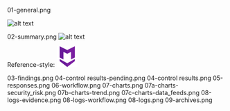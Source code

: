 
01-general.png

![alt text](https://github.com/vistadataproject/VAM2ProjectManagement/blob/master/ATO/RV-2019-03-15/screenshots/assessment_details/01-general.png "01-general")

02-summary.png
![alt text](https://github.com/vistadataproject/VAM2ProjectManagement/blob/master/ATO/RV-2019-03-15/screenshots/assessment_details/01-general.png "02-summary.png")


Reference-style: 
![image text][01]



03-findings.png
04-control results-pending.png
04-control results.png
05-responses.png
06-workflow.png
07-charts.png
07a-charts-security_risk.png
07b-charts-trend.png
07c-charts-data_feeds.png
08-logs-evidence.png
08-logs-workflow.png
08-logs.png
09-archives.png




[01]: https://github.com/adam-p/markdown-here/raw/master/src/common/images/icon48.png "Logo Title Text 2"
